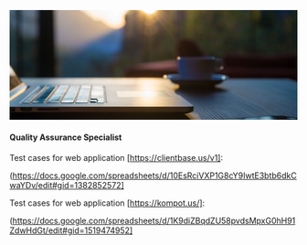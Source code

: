 ![](https://github.com/lma2023/lma2023/blob/main/images/Untitled-5.jpeg)
#### Quality Assurance Specialist

Test cases for web application [https://clientbase.us/v1]:

(https://docs.google.com/spreadsheets/d/10EsRciVXP1G8cY9IwtE3btb6dkCwaYDv/edit#gid=1382852572]

Test cases for web application [https://kompot.us/]:

(https://docs.google.com/spreadsheets/d/1K9diZBqdZU58pvdsMpxG0hH91ZdwHdGt/edit#gid=1519474952]

<!--
**lma2023/lma2023** is a ✨ _special_ ✨ repository because its `README.md` (this file) appears on your GitHub profile.

Here are some ideas to get you started:

- 🔭 I’m currently working on ...
- 🌱 I’m currently learning ...
- 👯 I’m looking to collaborate on ...
- 🤔 I’m looking for help with ...
- 💬 Ask me about ...
- 📫 How to reach me: ...
- 😄 Pronouns: ...
- ⚡ Fun fact: ...
-->
